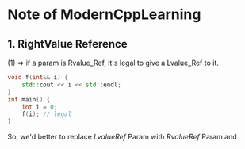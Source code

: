 ﻿# Note of ModernCppLearning

## 1. RightValue Reference

(1) => if a param is Rvalue_Ref, it's legal to give a Lvalue_Ref to it.

```cpp
void f(int&& i) { 
    std::cout << i << std::endl; 
}
int main() {
    int i = 0;
    f(i); // legal
}
```

So, we'd better to replace _LvalueRef_ Param with _RvalueRef_ Param and
